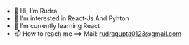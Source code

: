 - 👋 Hi, I’m Rudra 
- 👀 I’m interested in React-Js And Pyhton
- 🌱 I’m currently learning React
- 📫 How to reach me ==> Mail: rudragupta0123@gmail.com

<!---
BlackJack-14/BlackJack-14 is a ✨ special ✨ repository because its `README.md` (this file) appears on your GitHub profile.
You can click the Preview link to take a look at your changes.
--->
